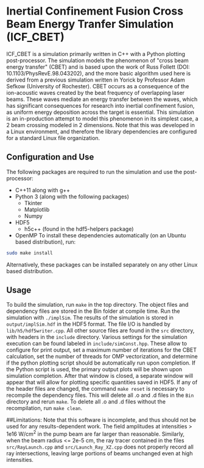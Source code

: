 # Inertial Confinement Fusion Cross Beam Energy Tranfer Simulation (ICF_CBET)
ICF_CBET is a simulation primarily written in C++ with a Python plotting post-processor. The simulation models the phenomenon of "cross beam energy transfer" (CBET) and is based upon the work of
Russ Follett (DOI: 10.1103/PhysRevE.98.043202), and the more basic algorithm used here is derived from a previous simulation written in Yorick by Professor Adam Sefkow (University of Rochester). CBET occurs as a consequence of the ion-acoustic waves created by the beat frequency of overlapping laser beams. These waves mediate an energy transfer between the waves, which has significant consequences for research into inertial confinement fusion, as uniform energy deposition across the target is essential. This simulation is an in-production attempt to model this phenomenon in its simplest case, a 2 beam crossing modeled in 2 dimensions. Note that this was developed in a Linux environment, and therefore the library dependencies are configured for a standard Linux file organization.
## Configuration and Use
The following packages are required to run the simulation and use the post-processor:
* C++11 along with g++
* Python 3 (along with the following packages)
  * Tkinter
  * Matplotlib
  * Numpy
* HDF5
  * h5c++ (found in the hdf5-helpers package)
* OpenMP
To install these dependencies automatically (on an Ubuntu based distribution), run:
```bash
sudo make install
```
Alternatively, these packages can be installed separately on any other Linux based distribution.

## Usage
To build the simulation, run ```make``` in the top directory. The object files and dependency files are stored in the Bin folder at compile time. Run the simulation with ```./implSim```. The results of the simulation is stored in ```output/implSim.hdf``` in the HDF5 format. The file I/O is handled by ```lib/h5/hdf5writer.cpp```. All other source files are found in the ```src``` directory, with headers in the ```include``` directory. Various settings for the simulation execution can be found labeled in ```include/simConst.hpp```. These allow to configure for print output, set a maximum number of iterations for the CBET calculation, set the number of threads for OMP vectorization, and determine if the python plotting script should be automatically run upon completion. If the Python script is used, the primary output plots will be shown upon simulation completion. After that window is closed, a separate window will appear that will allow for plotting specific quantities saved in HDF5.
If any of the header files are changed, the command ```make reset``` is necessary to recompile the dependency files. This will delete all .o and .d files in the ```Bin``` directory and rerun ```make```. To delete all .o and .d files without the recompilation, run ```make clean```.

##Limitations:
Note that this software is incomplete, and thus should not be used for any results-dependent work. The field amplitudes at intensities > 1e16 W/cm<sup>2</sup> in the pump beam are far larger than reasonable. Similarly, when the beam radius <= 2e-5 cm, the ray tracer contained in the files ```src/RayLaunch.cpp``` and ```src/Launch_Ray_XZ.cpp``` does not properly record all ray intersections, leaving large portions of beams unchanged even at high intensities.
